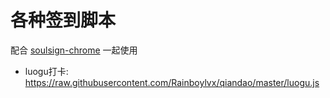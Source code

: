 # 各种签到脚本

配合 [soulsign-chrome](https://github.com/inu1255/soulsign-chrome) 一起使用

 - luogu打卡: https://raw.githubusercontent.com/Rainboylvx/qiandao/master/luogu.js

